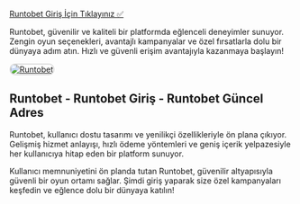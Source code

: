 <a href="http://www.redly.vip/3A5tsFl">Runtobet Giriş İçin Tıklayınız ✅</a>  
<p>Runtobet, güvenilir ve kaliteli bir platformda eğlenceli deneyimler sunuyor. Zengin oyun seçenekleri, avantajlı kampanyalar ve özel fırsatlarla dolu bir dünyaya adım atın. Hızlı ve güvenli erişim avantajıyla kazanmaya başlayın!</p>  

<a href="http://www.redly.vip/3A5tsFl" title="Runtobet">
    <img src="https://i.ibb.co/MkY55wf/photo-2025-01-15-16-52-46.jpg" alt="Runtobet" style="max-width: 100%; border: 2px solid #ddd; border-radius: 10px;">
</a>

<h2>Runtobet - Runtobet Giriş - Runtobet Güncel Adres</h2>
<p>Runtobet, kullanıcı dostu tasarımı ve yenilikçi özellikleriyle ön plana çıkıyor. Gelişmiş hizmet anlayışı, hızlı ödeme yöntemleri ve geniş içerik yelpazesiyle her kullanıcıya hitap eden bir platform sunuyor.</p>  

<p>Kullanıcı memnuniyetini ön planda tutan Runtobet, güvenilir altyapısıyla güvenli bir oyun ortamı sağlar. Şimdi giriş yaparak size özel kampanyaları keşfedin ve eğlence dolu bir dünyaya katılın!</p>
